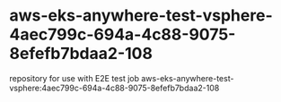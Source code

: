 # aws-eks-anywhere-test-vsphere-4aec799c-694a-4c88-9075-8efefb7bdaa2-108
repository for use with E2E test job aws-eks-anywhere-test-vsphere:4aec799c-694a-4c88-9075-8efefb7bdaa2-108
